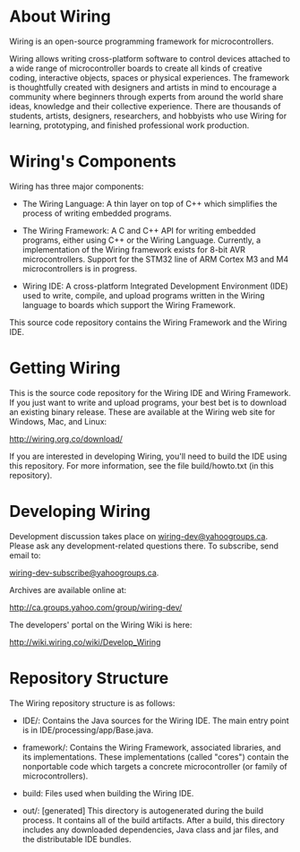 About Wiring
============

Wiring is an open-source programming framework for microcontrollers.

Wiring allows writing cross-platform software to control devices
attached to a wide range of microcontroller boards to create all kinds
of creative coding, interactive objects, spaces or physical experiences.
The framework is thoughtfully created with designers and artists in 
mind to encourage a community where beginners through experts from 
around the world share ideas, knowledge and their collective experience.
There are thousands of students, artists, designers, researchers, and
hobbyists who use Wiring for learning, prototyping, and finished
professional work production. 

Wiring's Components
===================

Wiring has three major components:

* The Wiring Language: A thin layer on top of C++ which simplifies the
  process of writing embedded programs.

* The Wiring Framework: A C and C++ API for writing embedded programs,
  either using C++ or the Wiring Language. Currently, a implementation
  of the Wiring framework exists for 8-bit AVR
  microcontrollers. Support for the STM32 line of ARM Cortex M3 and M4
  microcontrollers is in progress.

* Wiring IDE: A cross-platform Integrated Development Environment
  (IDE) used to write, compile, and upload programs written in the
  Wiring language to boards which support the Wiring Framework.

This source code repository contains the Wiring Framework and the
Wiring IDE.

Getting Wiring
==============

This is the source code repository for the Wiring IDE and Wiring
Framework. If you just want to write and upload programs, your best
bet is to download an existing binary release. These are available at
the Wiring web site for Windows, Mac, and Linux:

   http://wiring.org.co/download/

If you are interested in developing Wiring, you'll need to build the
IDE using this repository.  For more information, see the file
build/howto.txt (in this repository).

Developing Wiring
=================

Development discussion takes place on
wiring-dev@yahoogroups.ca. Please ask any development-related
questions there. To subscribe, send email to:

  wiring-dev-subscribe@yahoogroups.ca.

Archives are available online at:

  http://ca.groups.yahoo.com/group/wiring-dev/

The developers' portal on the Wiring Wiki is here:

  http://wiki.wiring.co/wiki/Develop_Wiring

Repository Structure
====================

The Wiring repository structure is as follows:

* IDE/: Contains the Java sources for the Wiring IDE. The main entry
  point is in IDE/processing/app/Base.java.

* framework/: Contains the Wiring Framework, associated libraries, and
  its implementations. These implementations (called "cores") contain
  the nonportable code which targets a concrete microcontroller (or
  family of microcontrollers).

* build: Files used when building the Wiring IDE.

* out/: [generated] This directory is autogenerated during the build
  process. It contains all of the build artifacts. After a build, this
  directory includes any downloaded dependencies, Java class and jar
  files, and the distributable IDE bundles.
